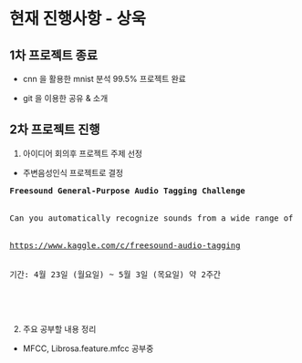 ﻿# 현재 진행사항 - 상욱

## 1차 프로젝트 종료

- cnn 을 활용한 mnist 분석 99.5% 프로젝트 완료

- git 을 이용한 공유 & 소개

## 2차 프로젝트 진행

1. 아이디어 회의후 프로젝트 주제 선정

  *  주변음성인식 프로젝트로 결정
<pre>
<strong>Freesound General-Purpose Audio Tagging Challenge</strong>
<br>
Can you automatically recognize sounds from a wide range of real-world environments?
<br>
<a href="https://www.kaggle.com/c/freesound-audio-tagging">https://www.kaggle.com/c/freesound-audio-tagging</a>
<br>
기간: 4월 23일 (월요일) ~ 5월 3일 (목요일) 약 2주간
</p>
<br>
</pre>

2. 주요 공부할 내용 정리

- MFCC, Librosa.feature.mfcc 공부중

